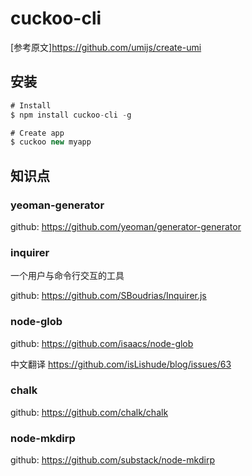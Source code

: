 # cuckoo-cli
[参考原文]https://github.com/umijs/create-umi

## 安装
```js
# Install
$ npm install cuckoo-cli -g

# Create app
$ cuckoo new myapp
```

## 知识点

### yeoman-generator
github: https://github.com/yeoman/generator-generator

### inquirer
一个用户与命令行交互的工具

github: https://github.com/SBoudrias/Inquirer.js

### node-glob
github: https://github.com/isaacs/node-glob

中文翻译 https://github.com/isLishude/blog/issues/63

### chalk
github: https://github.com/chalk/chalk

### node-mkdirp
github: https://github.com/substack/node-mkdirp
